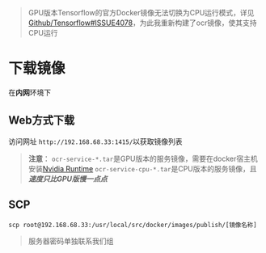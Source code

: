 > GPU版本Tensorflow的官方Docker镜像无法切换为CPU运行模式，详见[Github/Tensorflow#ISSUE4078](https://github.com/tensorflow/tensorflow/issues/4078)，为此我重新构建了ocr镜像，使其支持CPU运行


# 下载镜像
在**内网**环境下
## Web方式下载
访问网址 `http://192.168.68.33:1415/`以获取镜像列表

> **注意**：
> `ocr-service-*.tar`是GPU版本的服务镜像，需要在docker宿主机安装[Nvidia Runtime](https://github.com/NVIDIA/nvidia-docker)
> `ocr-service-cpu-*.tar`是CPU版本的服务镜像，且***速度只比GPU版慢一点点***

## SCP
``` shell
scp root@192.168.68.33:/usr/local/src/docker/images/publish/[镜像名称]
```

> 服务器密码单独联系我们组
